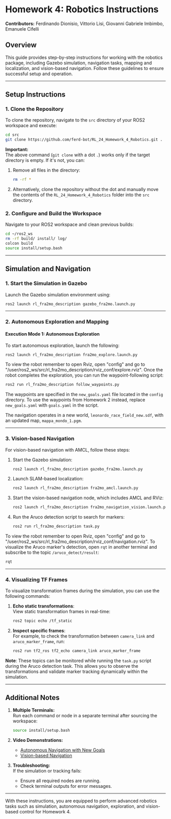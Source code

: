 
# Homework 4: Robotics Instructions

**Contributors:** Ferdinando Dionisio, Vittorio Lisi, Giovanni Gabriele Imbimbo, Emanuele Cifelli

## Overview

This guide provides step-by-step instructions for working with the robotics package, including Gazebo simulation, navigation tasks, mapping and localization, and vision-based navigation. Follow these guidelines to ensure successful setup and operation.

---

## **Setup Instructions**

### 1. Clone the Repository

To clone the repository, navigate to the `src` directory of your ROS2 workspace and execute:

```bash
cd src
git clone https://github.com/ferd-bot/RL_24_Homework_4_Robotics.git .
```

**Important:**  
The above command (`git clone` with a dot `.`) works only if the target directory is empty. If it's not, you can:

1. Remove all files in the directory:
   ```bash
   rm -rf *
   ```
2. Alternatively, clone the repository without the dot and manually move the contents of the `RL_24_Homework_4_Robotics` folder into the `src` directory.

### 2. Configure and Build the Workspace

Navigate to your ROS2 workspace and clean previous builds:

```bash
cd ~/ros2_ws
rm -rf build/ install/ log/
colcon build
source install/setup.bash
```

---

## **Simulation and Navigation**

### 1. Start the Simulation in Gazebo

Launch the Gazebo simulation environment using:

```bash
ros2 launch rl_fra2mo_description gazebo_fra2mo.launch.py
```

---

### 2. Autonomous Exploration and Mapping

#### Execution Mode 1: Autonomous Exploration

To start autonomous exploration, launch the following:

```bash
ros2 launch rl_fra2mo_description fra2mo_explore.launch.py
```
To view the robot remember to open Rviz, open "config" and go to "/user/ros2_ws/src/rl_fra2mo_description/rviz_conf/explore.rviz". Once the robot completes the exploration, you can run the waypoint-following script:

```bash
ros2 run rl_fra2mo_description follow_waypoints.py
```

The waypoints are specified in the `new_goals.yaml` file located in the `config` directory. To use the waypoints from Homework 2 instead, replace `new_goals.yaml` with `goals.yaml` in the script.

The navigation operates in a new world, `leonardo_race_field_new.sdf`, with an updated map, `mappa_mondo_1.pgm`.

---

### 3. Vision-based Navigation

For vision-based navigation with AMCL, follow these steps:

1. Start the Gazebo simulation:
   ```bash
   ros2 launch rl_fra2mo_description gazebo_fra2mo.launch.py
   ```
2. Launch SLAM-based localization:
   ```bash
   ros2 launch rl_fra2mo_description fra2mo_amcl.launch.py
   ```
3. Start the vision-based navigation node, which includes AMCL and RViz:
   ```bash
   ros2 launch rl_fra2mo_description fra2mo_navigation_vision.launch.py
   ```
4. Run the Aruco detection script to search for markers:
   ```bash
   ros2 run rl_fra2mo_description task.py
   ```
To view the robot remember to open Rviz, open "config" and go to "/user/ros2_ws/src/rl_fra2mo_description/rviz_conf/navigation.rviz".
To visualize the Aruco marker's detection, open `rqt` in another terminal and subscribe to the topic `/aruco_detect/result`:

```bash
rqt
```

---

### 4. Visualizing TF Frames

To visualize transformation frames during the simulation, you can use the following commands:

1. **Echo static transformations**:  
   View static transformation frames in real-time:
   ```bash
   ros2 topic echo /tf_static
   ```

2. **Inspect specific frames**:  
   For example, to check the transformation between `camera_link` and `aruco_marker_frame`, run:
   ```bash
   ros2 run tf2_ros tf2_echo camera_link aruco_marker_frame
   ```

**Note**: These topics can be monitored while running the `task.py` script during the Aruco detection task. This allows you to observe the transformations and validate marker tracking dynamically within the simulation.

---

## **Additional Notes**

1. **Multiple Terminals:**  
   Run each command or node in a separate terminal after sourcing the workspace:
   ```bash
   source install/setup.bash
   ```

2. **Video Demonstrations:**  
   - [Autonomous Navigation with New Goals](https://youtu.be/_O3qW9CAqX8)  
   - [Vision-based Navigation](https://youtu.be/pcC26Ym-iqM)

3. **Troubleshooting:**  
   If the simulation or tracking fails:
   - Ensure all required nodes are running.
   - Check terminal outputs for error messages.

---

With these instructions, you are equipped to perform advanced robotics tasks such as simulation, autonomous navigation, exploration, and vision-based control for Homework 4.
